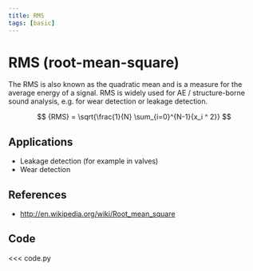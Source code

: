 ```yaml
---
title: RMS
tags: [basic]
---
```


# RMS (root-mean-square)

The RMS is also known as the quadratic mean and is a measure for the average energy of a signal.
RMS is widely used for AE / structure-borne sound analysis, e.g. for wear detection or leakage detection.

$$
{RMS} = \sqrt{\frac{1}{N} \sum_{i=0}^{N-1}{x_i ^ 2}}
$$

## Applications

- Leakage detection (for example in valves)
- Wear detection

## References

- http://en.wikipedia.org/wiki/Root_mean_square

## Code

<<< code.py
